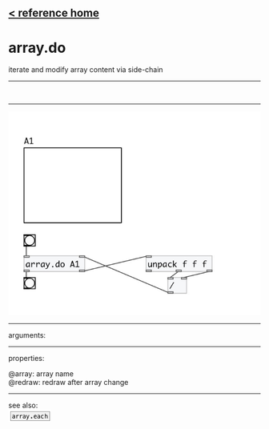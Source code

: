 [< reference home](index.html)
---

# array.do


iterate and modify array content via side-chain

---

<br>


---


![example](examples/array.do-example.jpg)

---
arguments:


---
properties:

@array: array name<br>
@redraw: redraw after array
            change<br>

---
see also:<br>
[![array.each](img/object_array.each.png)](array.each.html)
